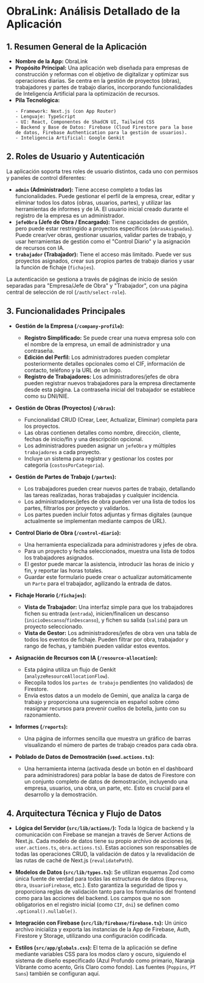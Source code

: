 # ObraLink: Análisis Detallado de la Aplicación

## 1. Resumen General de la Aplicación

*   **Nombre de la App:** ObraLink
*   **Propósito Principal:** Una aplicación web diseñada para empresas de construcción y reformas con el objetivo de digitalizar y optimizar sus operaciones diarias. Se centra en la gestión de proyectos (obras), trabajadores y partes de trabajo diarios, incorporando funcionalidades de Inteligencia Artificial para la optimización de recursos.
*   **Pila Tecnológica:**
    ```
    - Framework: Next.js (con App Router)
    - Lenguaje: TypeScript
    - UI: React, Componentes de ShadCN UI, Tailwind CSS
    - Backend y Base de Datos: Firebase (Cloud Firestore para la base de datos, Firebase Authentication para la gestión de usuarios).
    - Inteligencia Artificial: Google Genkit
    ```

## 2. Roles de Usuario y Autenticación

La aplicación soporta tres roles de usuario distintos, cada uno con permisos y paneles de control diferentes:

*   **`admin` (Administrador):** Tiene acceso completo a todas las funcionalidades. Puede gestionar el perfil de la empresa, crear, editar y eliminar todos los datos (obras, usuarios, partes), y utilizar las herramientas de informes y de IA. El usuario inicial creado durante el registro de la empresa es un administrador.
*   **`jefeObra` (Jefe de Obra / Encargado):** Tiene capacidades de gestión, pero puede estar restringido a proyectos específicos (`obrasAsignadas`). Puede crear/ver obras, gestionar usuarios, validar partes de trabajo, y usar herramientas de gestión como el "Control Diario" y la asignación de recursos con IA.
*   **`trabajador` (Trabajador):** Tiene el acceso más limitado. Puede ver sus proyectos asignados, crear sus propios partes de trabajo diarios y usar la función de fichaje (`fichajes`).

La autenticación se gestiona a través de páginas de inicio de sesión separadas para "Empresa/Jefe de Obra" y "Trabajador", con una página central de selección de rol (`/auth/select-role`).

## 3. Funcionalidades Principales

*   **Gestión de la Empresa (`/company-profile`):**
    *   **Registro Simplificado:** Se puede crear una nueva empresa solo con el nombre de la empresa, un email de administrador y una contraseña.
    *   **Edición del Perfil:** Los administradores pueden completar posteriormente detalles opcionales como el CIF, información de contacto, teléfono y la URL de un logo.
    *   **Registro de Trabajadores:** Los administradores/jefes de obra pueden registrar nuevos trabajadores para la empresa directamente desde esta página. La contraseña inicial del trabajador se establece como su DNI/NIE.

*   **Gestión de Obras (Proyectos) (`/obras`):**
    *   Funcionalidad CRUD (Crear, Leer, Actualizar, Eliminar) completa para los proyectos.
    *   Las obras contienen detalles como nombre, dirección, cliente, fechas de inicio/fin y una descripción opcional.
    *   Los administradores pueden asignar un `jefeObra` y múltiples `trabajadores` a cada proyecto.
    *   Incluye un sistema para registrar y gestionar los costes por categoría (`costosPorCategoria`).

*   **Gestión de Partes de Trabajo (`/partes`):**
    *   Los trabajadores pueden crear nuevos partes de trabajo, detallando las tareas realizadas, horas trabajadas y cualquier incidencia.
    *   Los administradores/jefes de obra pueden ver una lista de todos los partes, filtrarlos por proyecto y validarlos.
    *   Los partes pueden incluir fotos adjuntas y firmas digitales (aunque actualmente se implementan mediante campos de URL).

*   **Control Diario de Obra (`/control-diario`):**
    *   Una herramienta especializada para administradores y jefes de obra.
    *   Para un proyecto y fecha seleccionados, muestra una lista de todos los trabajadores asignados.
    *   El gestor puede marcar la asistencia, introducir las horas de inicio y fin, y reportar las horas totales.
    *   Guardar este formulario puede crear o actualizar automáticamente un `Parte` para el trabajador, agilizando la entrada de datos.

*   **Fichaje Horario (`/fichajes`):**
    *   **Vista de Trabajador:** Una interfaz simple para que los trabajadores fichen su entrada (`entrada`), inicien/finalicen un descanso (`inicioDescanso`/`finDescanso`), y fichen su salida (`salida`) para un proyecto seleccionado.
    *   **Vista de Gestor:** Los administradores/jefes de obra ven una tabla de todos los eventos de fichaje. Pueden filtrar por obra, trabajador y rango de fechas, y también pueden validar estos eventos.

*   **Asignación de Recursos con IA (`/resource-allocation`):**
    *   Esta página utiliza un flujo de Genkit (`analyzeResourceAllocationFlow`).
    *   Recopila todos los `partes de trabajo` pendientes (no validados) de Firestore.
    *   Envía estos datos a un modelo de Gemini, que analiza la carga de trabajo y proporciona una sugerencia en español sobre cómo reasignar recursos para prevenir cuellos de botella, junto con su razonamiento.

*   **Informes (`/reports`):**
    *   Una página de informes sencilla que muestra un gráfico de barras visualizando el número de partes de trabajo creados para cada obra.

*   **Poblado de Datos de Demostración (`seed.actions.ts`):**
    *   Una herramienta interna (activada desde un botón en el dashboard para administradores) para poblar la base de datos de Firestore con un conjunto completo de datos de demostración, incluyendo una empresa, usuarios, una obra, un parte, etc. Esto es crucial para el desarrollo y la demostración.

## 4. Arquitectura Técnica y Flujo de Datos

*   **Lógica del Servidor (`src/lib/actions/`):** Toda la lógica de backend y la comunicación con Firebase se manejan a través de Server Actions de Next.js. Cada modelo de datos tiene su propio archivo de acciones (ej. `user.actions.ts`, `obra.actions.ts`). Estas acciones son responsables de todas las operaciones CRUD, la validación de datos y la revalidación de las rutas de caché de Next.js (`revalidatePath`).

*   **Modelos de Datos (`src/lib/types.ts`):** Se utilizan esquemas Zod como única fuente de verdad para todas las estructuras de datos (`Empresa`, `Obra`, `UsuarioFirebase`, etc.). Esto garantiza la seguridad de tipos y proporciona reglas de validación tanto para los formularios del frontend como para las acciones del backend. Los campos que no son obligatorios en el registro inicial (como `CIF`, `dni`) se definen como `.optional().nullable()`.

*   **Integración con Firebase (`src/lib/firebase/firebase.ts`):** Un único archivo inicializa y exporta las instancias de la App de Firebase, Auth, Firestore y Storage, utilizando una configuración codificada.

*   **Estilos (`src/app/globals.css`):** El tema de la aplicación se define mediante variables CSS para los modos claro y oscuro, siguiendo el sistema de diseño especificado (Azul Profundo como primario, Naranja Vibrante como acento, Gris Claro como fondo). Las fuentes (`Poppins`, `PT Sans`) también se configuran aquí.